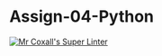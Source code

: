 # Assign-04-Python
[![Mr Coxall's Super Linter](https://github.com/ICS3C-Programming-MichaelM/Assign-04-Python/workflows/Mr%20Coxall's%20Super%20Linter/badge.svg)](https://github.com/ICS3C-Programming-MichaelM/Assign-04-Python/actions/)
